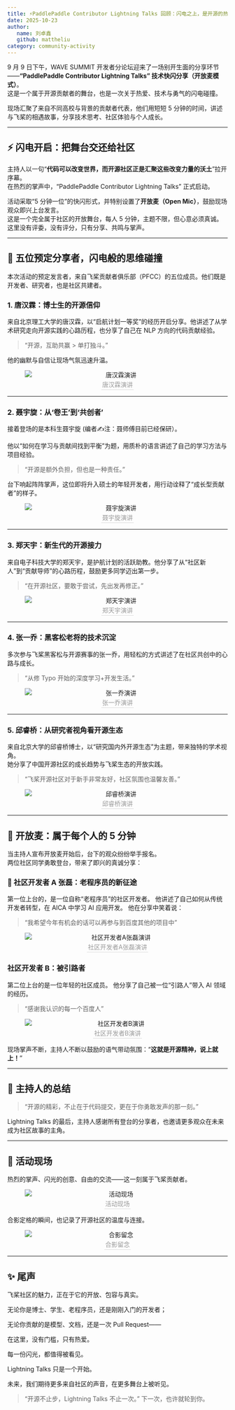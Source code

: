 ```yaml
---
title: ⚡️PaddlePaddle Contributor Lightning Talks 回顾：闪电之上，是开源的热与光
date: 2025-10-23
author:
   name: 刘卓鑫
   github: mattheliu
category: community-activity
---
```


<style>
figure {
   text-align: center;
}
figcaption {
   color: orange;
   border-bottom: 1px solid #d9d9d9;
   display: inline-block;
   color: #999;
   padding: 2px;
}
</style>

9 月 9 日下午，WAVE SUMMIT 开发者分论坛迎来了一场别开生面的分享环节——**“PaddlePaddle Contributor Lightning Talks” 技术快闪分享（开放麦模式）**。  
这是一个属于开源贡献者的舞台，也是一次关于热爱、技术与勇气的闪电碰撞。

现场汇聚了来自不同高校与背景的贡献者代表，他们用短短 5 分钟的时间，讲述与飞桨的相遇故事，分享技术思考、社区体验与个人成长。

<!-- more -->

---

## ⚡️ 闪电开启：把舞台交还给社区

主持人以一句“**代码可以改变世界，而开源社区正是汇聚这些改变力量的沃土**”拉开序幕。  
在热烈的掌声中，“PaddlePaddle Contributor Lightning Talks” 正式启动。

活动采取“5 分钟一位”的快闪形式，并特别设置了**开放麦（Open Mic）**，鼓励现场观众即兴上台发言。  
这是一个完全属于社区的开放舞台，每人 5 分钟，主题不限，但心意必须真诚。这里没有评委，没有评分，只有分享、共鸣与掌声。

---

## 🌟 五位预定分享者，闪电般的思维碰撞

本次活动的预定发言者，来自飞桨贡献者俱乐部（PFCC）的五位成员。他们既是开发者、研究者，也是社区共建者。

### 1. 唐汉霖：博士生的开源信仰

来自北京理工大学的唐汉霖，以“启航计划一等奖”的经历开启分享。他讲述了从学术研究走向开源实践的心路历程，也分享了自己在 NLP 方向的代码贡献经验。

> “开源，互助共赢 > 单打独斗。”

他的幽默与自信让现场气氛迅速升温。

<figure style="text-align: center;">
  <img src="../images/lightning-talks/tanghanlin.jpg" alt="唐汉霖演讲" 
       style="display: block; margin: 0 auto; max-width: 450px; max-height: 500px; object-fit: contain;">
  <figcaption>唐汉霖演讲</figcaption>
</figure>

---

### 2. 聂宇旋：从‘卷王’到‘共创者’

接着登场的是本科生聂宇旋 (编者✍️注：聂师傅目前已经保研）。

他以“如何在学习与贡献间找到平衡”为题，用质朴的语言讲述了自己的学习方法与项目经验。

> “开源是额外负担，但也是一种责任。”

台下响起阵阵掌声，这位即将升入硕士的年轻开发者，用行动诠释了“成长型贡献者”的样子。

<figure style="text-align: center;">
  <img src="../images/lightning-talks/nieyuxuan.jpg" alt="聂宇旋演讲" 
       style="display: block; margin: 0 auto; max-width: 450px; max-height: 500px; object-fit: contain;">
  <figcaption>聂宇旋演讲</figcaption>
</figure>

---

### 3. 郑天宇：新生代的开源接力

来自电子科技大学的郑天宇，是护航计划的活跃助教。他分享了从“社区新人”到“贡献导师”的心路历程，鼓励更多同学迈出第一步。

> “在开源社区，要敢于尝试，先出发再修正。”

<figure style="text-align: center;">
  <img src="../images/lightning-talks/zhengtianyu.jpg" alt="郑天宇演讲" 
       style="display: block; margin: 0 auto; max-width: 450px; max-height: 500px; object-fit: contain;">
  <figcaption>郑天宇演讲</figcaption>
</figure>

---

### 4. 张一乔：黑客松老将的技术沉淀

多次参与飞桨黑客松与开源赛事的张一乔，用轻松的方式讲述了在社区共创中的心路与成长。

> “从修 Typo 开始的深度学习+开发生活。”

<figure style="text-align: center;">
  <img src="../images/lightning-talks/zhangyiqiao.jpg" alt="张一乔演讲" 
       style="display: block; margin: 0 auto; max-width: 450px; max-height: 500px; object-fit: contain;">
  <figcaption>张一乔演讲</figcaption>
</figure>

---

### 5. 邱睿桥：从研究者视角看开源生态

来自北京大学的邱睿桥博士，以“研究国内外开源生态”为主题，带来独特的学术视角。  
她分享了中国开源社区的成长趋势与飞桨生态的开放实践。

> “飞桨开源社区对于新手非常友好，社区氛围也温馨友善。”

<figure style="text-align: center;">
  <img src="../images/lightning-talks/qiuruiqiao.jpg" alt="邱睿桥演讲" 
       style="display: block; margin: 0 auto; max-width: 450px; max-height: 500px; object-fit: contain;">
  <figcaption>邱睿桥演讲</figcaption>
</figure>

---

## 🎤 开放麦：属于每个人的 5 分钟

当主持人宣布开放麦开始后，台下的观众纷纷举手报名。  
两位社区同学勇敢登台，带来了即兴的真诚分享：

### 🌱 社区开发者 A 张磊：老程序员的新征途

第一位上台的，是一位自称“老程序员”的社区开发者。
他讲述了自己如何从传统开发者转型，在 AICA 中学习 AI 应用开发。
他在分享中笑着说：

> “我希望今年有机会的话可以再参与到百度其他的项目中”

<figure style="text-align: center;">
  <img src="../images/lightning-talks/ContributorA.jpg" alt="社区开发者A张磊演讲" 
       style="display: block; margin: 0 auto; max-width: 450px; max-height: 500px; object-fit: contain;">
  <figcaption>社区开发者A张磊演讲</figcaption>
</figure>

### 社区开发者 B：被引路者

第二位上台的是一位年轻的社区成员。
他分享了自己被一位“引路人”带入 AI 领域的经历。

> “感谢我认识的每一个百度人”

<figure style="text-align: center;">
  <img src="../images/lightning-talks/ContributorB.jpg" alt="社区开发者B演讲" 
       style="display: block; margin: 0 auto; max-width: 450px; max-height: 500px; object-fit: contain;">
  <figcaption>社区开发者B演讲</figcaption>
</figure>

现场掌声不断，主持人不断以鼓励的语气带动氛围：“**这就是开源精神，说上就上！**”

---

## 💬 主持人的总结

> “开源的精彩，不止在于代码提交，更在于你勇敢发声的那一刻。”

Lightning Talks 的最后，主持人感谢所有登台的分享者，也邀请更多观众在未来成为社区故事的主角。

---

## 📸 活动现场

热烈的掌声、闪光的创意、自由的交流——这一刻属于飞桨贡献者。

<figure style="text-align: center;">
  <img src="../images/lightning-talks/stage.jpg" alt="活动现场" 
       style="display: block; margin: 0 auto; max-width: 450px; max-height: 500px; object-fit: contain;">
  <figcaption>活动现场</figcaption>
</figure>

合影定格的瞬间，也记录了开源社区的温度与连接。

<figure style="text-align: center;">
  <img src="../images/lightning-talks/group.jpg" alt="合影留念" 
       style="display: block; margin: 0 auto; max-width: 450px; max-height: 500px; object-fit: contain;">
  <figcaption>合影留念</figcaption>
</figure>

---

## ✨ 尾声

飞桨社区的魅力，正在于它的开放、包容与真实。

无论你是博士、学生、老程序员，还是刚刚入门的开发者；

无论你贡献的是模型、文档，还是一次 Pull Request——

在这里，没有门槛，只有热爱。

每一份闪光，都值得被看见。

Lightning Talks 只是一个开始。

未来，我们期待更多来自社区的声音，在更多舞台上被听见。

> “开源不止步，Lightning Talks 不止一次。”
> 下一次，也许就轮到你。
